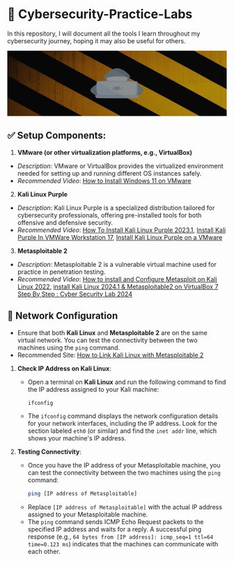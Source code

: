# 🔐 Cybersecurity-Practice-Labs
In this repository, I will document all the tools I learn throughout my cybersecurity journey, hoping it may also be useful for others.

<img src="img/cov1.jpeg" width="1500" height="150" />

## ✅ Setup Components:
1. **VMware (or other virtualization platforms, e.g., VirtualBox)**
- *Description*: VMware or VirtualBox provides the virtualized environment needed for setting up and running different OS instances safely.
- *Recommended Video*: [How to Install Windows 11 on VMware](https://www.youtube.com/watch?v=pRYCUaUBuUs&t=260s)


2. **Kali Linux Purple**
- *Description*: Kali Linux Purple is a specialized distribution tailored for cybersecurity professionals, offering pre-installed tools for both offensive and defensive security.
- *Recommended Video*: [How To Install Kali Linux Purple 2023.1](https://www.youtube.com/watch?v=ZR35g8AWebc&t=1052s), [Install Kali Purple In VMWare Workstation 17](https://www.youtube.com/watch?v=fpzn3dSBgcI), [Install Kali Linux Purple on a VMware](https://www.youtube.com/watch?v=O2xtREUgJnw&t=478s)


3. **Metasploitable 2**
- *Description*: Metasploitable 2 is a vulnerable virtual machine used for practice in penetration testing.
- *Recommended Video*: [How to install and Configure Metasploit on Kali Linux 2022](https://www.youtube.com/watch?v=DKWDx70cAnU&t=120s), [install Kali Linux 2024.1 & Metasploitable2 on VirtualBox 7 Step By Step : Cyber Security Lab 2024](https://www.youtube.com/watch?v=yf3jetn4tN8&t=211s)


## 🔗 Network Configuration

- Ensure that both **Kali Linux** and **Metasploitable 2** are on the same virtual network. You can test the connectivity between the two machines using the `ping` command.
- Recommended Site: [How to Link Kali Linux with Metasploitable 2](https://www.geeksforgeeks.org/how-to-link-kali-linux-with-metasploitable-2/)

1. **Check IP Address on Kali Linux**:
   - Open a terminal on **Kali Linux** and run the following command to find the IP address assigned to your Kali machine:
     ```bash
     ifconfig
     ```
   - The `ifconfig` command displays the network configuration details for your network interfaces, including the IP address. Look for the section labeled `eth0` (or similar) and find the `inet addr` line, which shows your machine's IP address.

2. **Testing Connectivity**:
   - Once you have the IP address of your Metasploitable machine, you can test the connectivity between the two machines using the `ping` command:
     ```bash
     ping [IP address of Metasploitable]
     ```
   - Replace `[IP address of Metasploitable]` with the actual IP address assigned to your Metasploitable machine.
   - The `ping` command sends ICMP Echo Request packets to the specified IP address and waits for a reply. A successful ping response (e.g., `64 bytes from [IP address]: icmp_seq=1 ttl=64 time=0.123 ms`) indicates that the machines can communicate with each other.

